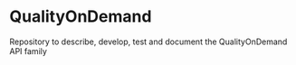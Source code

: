 # QualityOnDemand
Repository to describe, develop, test and document the QualityOnDemand API family
